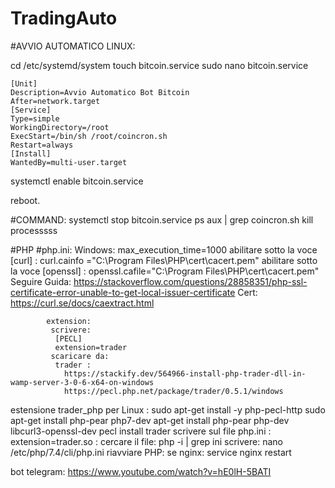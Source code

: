 # TradingAuto




#AVVIO AUTOMATICO LINUX:

cd /etc/systemd/system
touch bitcoin.service
sudo nano bitcoin.service


    [Unit]
    Description=Avvio Automatico Bot Bitcoin
    After=network.target
    [Service]
    Type=simple
    WorkingDirectory=/root
    ExecStart=/bin/sh /root/coincron.sh
    Restart=always
    [Install]
    WantedBy=multi-user.target



systemctl enable bitcoin.service

reboot.


#COMMAND:
systemctl stop bitcoin.service
ps aux | grep coincron.sh
kill processsss



#PHP
#php.ini:
       Windows:     max_execution_time=1000
              abilitare sotto la voce [curl] :
              curl.cainfo ="C:\Program Files\PHP\cert\cacert.pem"
              abilitare sotto la voce [openssl] :
              openssl.cafile="C:\Program Files\PHP\cert\cacert.pem"
            Seguire Guida: https://stackoverflow.com/questions/28858351/php-ssl-certificate-error-unable-to-get-local-issuer-certificate
            Cert: https://curl.se/docs/caextract.html

            extension:
             scrivere: 
              [PECL]
              extension=trader
             scaricare da: 
              trader :
                https://stackify.dev/564966-install-php-trader-dll-in-wamp-server-3-0-6-x64-on-windows
                https://pecl.php.net/package/trader/0.5.1/windows
			
estensione trader_php per Linux :
					sudo apt-get install -y php-pecl-http
					sudo apt-get install php-pear php7-dev
	apt-get install php-pear php-dev libcurl3-openssl-dev
	pecl install trader
	scrivere sul file php.ini : extension=trader.so :
				cercare il file: php -i | grep ini
				scrivere: nano  /etc/php/7.4/cli/php.ini
riavviare PHP:
		se nginx: service nginx restart



bot telegram:
https://www.youtube.com/watch?v=hE0lH-5BATI
